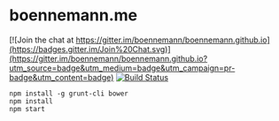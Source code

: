 # boennemann.me

[![Join the chat at https://gitter.im/boennemann/boennemann.github.io](https://badges.gitter.im/Join%20Chat.svg)](https://gitter.im/boennemann/boennemann.github.io?utm_source=badge&utm_medium=badge&utm_campaign=pr-badge&utm_content=badge)
[![Build Status](https://travis-ci.org/boennemann/boennemann.github.io.svg)](https://travis-ci.org/boennemann/boennemann.github.io)

```
npm install -g grunt-cli bower
npm install
npm start
```
